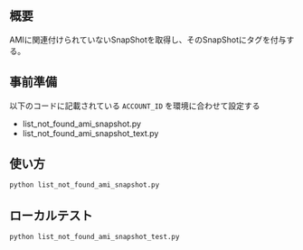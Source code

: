 ## 概要

AMIに関連付けられていないSnapShotを取得し、そのSnapShotにタグを付与する。

## 事前準備

以下のコードに記載されている `ACCOUNT_ID` を環境に合わせて設定する

- list_not_found_ami_snapshot.py
- list_not_found_ami_snapshot_text.py


## 使い方

```bash
python list_not_found_ami_snapshot.py
```

## ローカルテスト

```bash
python list_not_found_ami_snapshot_test.py
```
